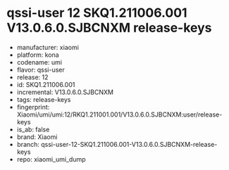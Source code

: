 # qssi-user 12 SKQ1.211006.001 V13.0.6.0.SJBCNXM release-keys
- manufacturer: xiaomi
- platform: kona
- codename: umi
- flavor: qssi-user
- release: 12
- id: SKQ1.211006.001
- incremental: V13.0.6.0.SJBCNXM
- tags: release-keys
- fingerprint: Xiaomi/umi/umi:12/RKQ1.211001.001/V13.0.6.0.SJBCNXM:user/release-keys
- is_ab: false
- brand: Xiaomi
- branch: qssi-user-12-SKQ1.211006.001-V13.0.6.0.SJBCNXM-release-keys
- repo: xiaomi_umi_dump
